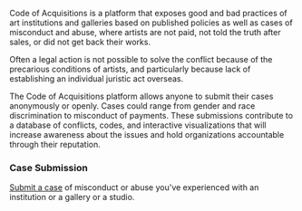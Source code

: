 Code of Acquisitions is a platform that exposes good and bad practices of art institutions and galleries based on published policies as well as cases of misconduct and abuse, where artists are not paid, not told the truth after sales, or did not get back their works.

Often a legal action is not possible to solve the conflict because of the precarious conditions of artists, and particularly because lack of establishing an individual juristic act overseas.

The Code of Acquisitions platform allows anyone to submit their cases anonymously or openly. Cases could range from gender and race discrimination to misconduct of payments. These submissions contribute to a database of conflicts, codes, and interactive visualizations that will increase awareness about the issues and hold organizations accountable through their reputation. 

### Case Submission

[Submit a case](https://forms.gle/6kjv5jAk2R1kGAJA8) of misconduct or abuse you've experienced with an institution or a gallery or a studio.

